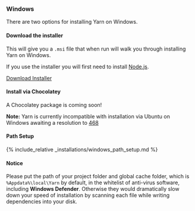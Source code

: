 
### Windows

There are two options for installing Yarn on Windows.

#### Download the installer

This will give you a `.msi` file that when run will walk you through installing
Yarn on Windows.

If you use the installer you will first need to install
[Node.js](https://nodejs.org/).

<a class="btn btn-primary" href="/latest.msi">Download Installer</a>


#### Install via Chocolatey

A Chocolatey package is coming soon!

**Note:** Yarn is currently incompatible with installation via Ubuntu on Windows awaiting a resolution to 
<a href="https://github.com/Microsoft/BashOnWindows/issues/468">468</a>

#### Path Setup

{% include_relative _installations/windows_path_setup.md %}

#### Notice

Please put the path of your project folder and global cache folder, which is `%Appdata%\local\Yarn` by default, in the whitelist of anti-virus software, including **Windows Defender**. Otherwise they would dramatically slow down your speed of installation by scanning each file while writing dependencies into your disk.
